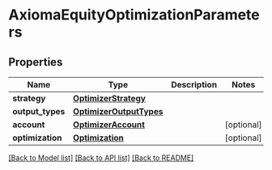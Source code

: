 # AxiomaEquityOptimizationParameters


## Properties
Name | Type | Description | Notes
------------ | ------------- | ------------- | -------------
**strategy** | [**OptimizerStrategy**](OptimizerStrategy.md) |  | 
**output_types** | [**OptimizerOutputTypes**](OptimizerOutputTypes.md) |  | 
**account** | [**OptimizerAccount**](OptimizerAccount.md) |  | [optional] 
**optimization** | [**Optimization**](Optimization.md) |  | [optional] 

[[Back to Model list]](../README.md#documentation-for-models) [[Back to API list]](../README.md#documentation-for-api-endpoints) [[Back to README]](../README.md)


